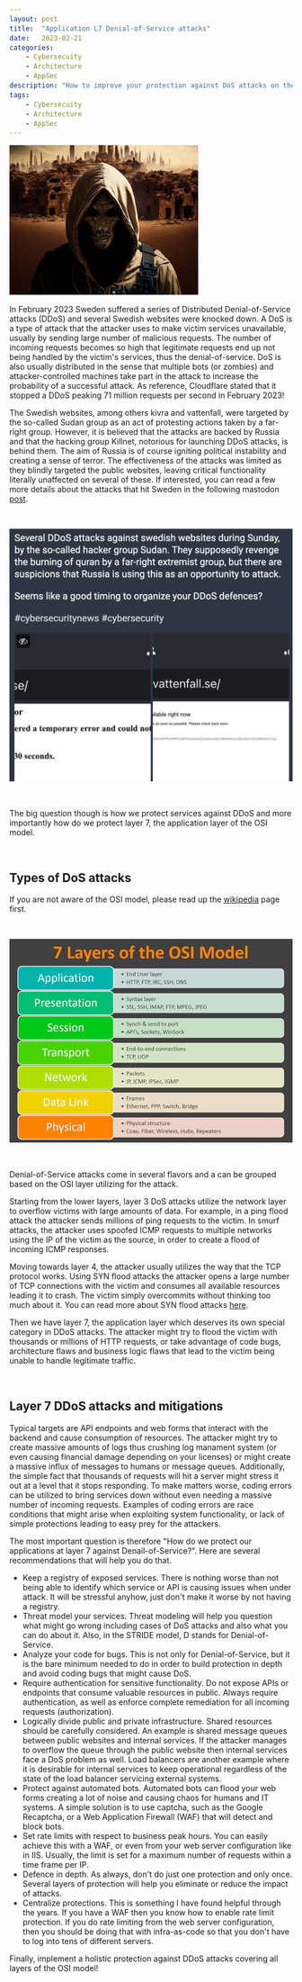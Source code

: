 ```yaml
---
layout: post
title:  "Application L7 Denial-of-Service attacks"
date:   2023-02-21
categories:
    - Cybersecuity
    - Architecture
    - AppSec
description: "How to improve your protection against DoS attacks on the application layer"
tags:
    - Cybersecuity
    - Architecture
    - AppSec
---
```


![image](assets/images/sudan.png "allegedly sudan hacking group")

In February 2023 Sweden suffered a series of Distributed Denial-of-Service attacks (DDoS) and several Swedish websites were knocked down. A DoS is a type of attack that the attacker uses to make victim services unavailable, usually by sending large number of malicious requests. The number of incoming requests becomes so high that legitimate requests end up not being handled by the victim's services, thus the denial-of-service. DoS is also usually distributed in the sense that multiple bots (or zombies) and attacker-controlled machines take part in the attack to increase the probability of a successful attack. As reference, Cloudflare stated that it stopped a DDoS peaking 71 million requests per second in February 2023!

<!-- more -->

The Swedish websites, among others kivra and vattenfall, were targeted by the so-called Sudan group as an act of protesting actions taken by a far-right group. However, it is believed that the attacks are backed by Russia and that the hacking group Killnet, notorious for launching DDoS attacks, is behind them. The aim of Russia is of course igniting political instability and creating a sense of terror. The effectiveness of the attacks was limited as they blindly targeted the public websites, leaving critical functionality literally unaffected on several of these. If interested, you can read a few more details about the attacks that hit Sweden in the following mastodon [post](https://ioc.exchange/@appsecguy/109890744625102261?ref=appsecguy.se).

<br>

![image](assets/images/ddos-attack-sweden.png "Mastodon post on DDoS attacks against Sweden")

<br>

The big question though is how we protect services against DDoS and more importantly how do we protect layer 7, the application layer of the OSI model.

<br>

## Types of DoS attacks

If you are not aware of the OSI model, please read up the [wikipedia](https://en.wikipedia.org/wiki/OSI_model?ref=appsecguy.se) page first.

<br>

![image](assets/images/osi.png "OSI model")

<br>

Denial-of-Service attacks come in several flavors and a can be grouped based on the OSI layer utilizing for the attack.

Starting from the lower layers, layer 3 DoS attacks utilize the network layer to overflow victims with large amounts of data. For example, in a ping flood attack the attacker sends millions of ping requests to the victim. In smurf attacks, the attacker uses spoofed ICMP requests to multiple networks using the IP of the victim as the source, in order to create a flood of incoming ICMP responses.  

Moving towards layer 4, the attacker usually utilizes the way that the TCP protocol works. Using SYN flood attacks the attacker opens a large number of TCP connections with the victim and consumes all available resources leading it to crash. The victim simply overcommits without thinking too much about it. You can read more about SYN flood attacks [here](https://www.cloudflare.com/learning/ddos/syn-flood-ddos-attack/?ref=appsecguy.se).

Then we have layer 7, the application layer which deserves its own special category in DDoS attacks. The attacker might try to flood the victim with thousands or millions of HTTP requests, or take advantage of code bugs, architecture flaws and business logic flaws that lead to the victim being unable to handle legitimate traffic.

<br>

## Layer 7 DDoS attacks and mitigations

Typical targets are API endpoints and web forms that interact with the backend and cause consumption of resources. The attacker might try to create massive amounts of logs thus crushing log manament system (or even causing financial damage depending on your licenses) or might create a massive influx of messages to humans or message queues. Additionally, the simple fact that thousands of requests will hit a server might stress it out at a level that it stops responding. To make matters worse, coding errors can be utilized to bring services down without even needing a massive number of incoming requests. Examples of coding errors are race conditions that might arise when exploiting system functionality, or lack of simple protections leading to easy prey for the attackers.

The most important question is therefore "How do we protect our applications at layer 7 against Denail-of-Service?". Here are several recommendations that will help you do that.

- Keep a registry of exposed services. There is nothing worse than not being able to identify which service or API is causing issues when under attack. It will be stressful anyhow, just don't make it worse by not having a registry.
- Threat model your services. Threat modeling will help you question what might go wrong including cases of DoS attacks and also what you can do about it. Also, in the STRIDE model, D stands for Denial-of-Service.
- Analyze your code for bugs. This is not only for Denial-of-Service, but it is the bare minimum needed to do in order to build protection in depth and avoid coding bugs that might cause DoS.
- Require authentication for sensitive functionality. Do not expose APIs or endpoints that consume valuable resources in public. Always require authentication, as well as enforce complete remediation for all incoming requests (authorization).
- Logically divide public and private infrastructure. Shared resources should be carefully considered. An example is shared message queues between public websites and internal services. If the attacker manages to overflow the queue through the public website then internal services face a DoS problem as well. Load balancers are another example where it is desirable for internal services to keep operational regardless of the state of the load balancer servicing external systems.
- Protect against automated bots. Automated bots can flood your web forms creating a lot of noise and causing chaos for humans and IT systems. A simple solution is to use captcha, such as the Google Recaptcha, or a Web Application Firewall (WAF) that will detect and block bots.
- Set rate limits with respect to business peak hours. You can easily achieve this with a WAF, or even from your web server configuration like in IIS. Usually, the limit is set for a maximum number of requests within a time frame per IP.
- Defence in depth. As always, don't do just one protection and only once. Several layers of protection will help you eliminate or reduce the impact of attacks.
- Centralize protections. This is something I have found helpful through the years. If you have a WAF then you know how to enable rate limit protection. If you do rate limiting from the web server configuration, then you should be doing that with infra-as-code so that you don't have to log into tens of different servers. 

Finally, implement a holistic protection against DDoS attacks covering all layers of the OSI model!

